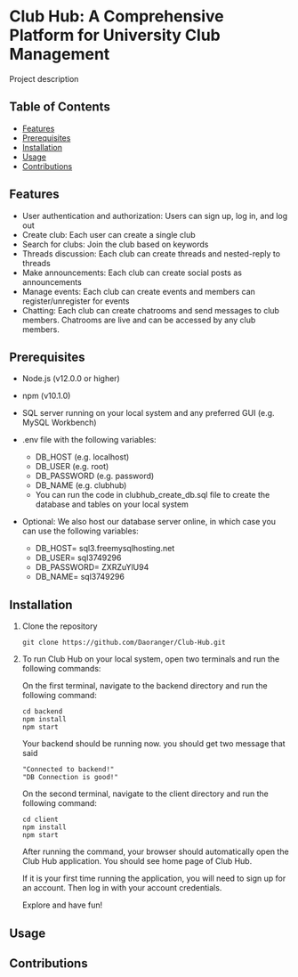 # Club Hub: A Comprehensive Platform for University Club Management

Project description

## Table of Contents

- [Features](#features)
- [Prerequisites](#prerequisites)
- [Installation](#installation)
- [Usage](#usage)
- [Contributions](#contributions)

## Features

- User authentication and authorization: Users can sign up, log in, and log out
- Create club: Each user can create a single club
- Search for clubs: Join the club based on keywords
- Threads discussion: Each club can create threads and nested-reply to threads
- Make announcements: Each club can create social posts as announcements
- Manage events: Each club can create events and members can register/unregister for events
- Chatting: Each club can create chatrooms and send messages to club members. Chatrooms are live and can be accessed by any club members.

## Prerequisites

- Node.js (v12.0.0 or higher)
- npm (v10.1.0)
- SQL server running on your local system and any preferred GUI (e.g. MySQL Workbench)
- .env file with the following variables:

  - DB_HOST (e.g. localhost)
  - DB_USER (e.g. root)
  - DB_PASSWORD (e.g. password)
  - DB_NAME (e.g. clubhub)
  - You can run the code in clubhub_create_db.sql file to create the database and tables on your local system

- Optional: We also host our database server online, in which case you can use the following variables:
  - DB_HOST= sql3.freemysqlhosting.net
  - DB_USER= sql3749296
  - DB_PASSWORD= ZXRZuYlU94
  - DB_NAME= sql3749296

## Installation

1. Clone the repository

   ```
   git clone https://github.com/Daoranger/Club-Hub.git
   ```

2. To run Club Hub on your local system, open two terminals and run the following commands:

   On the first terminal, navigate to the backend directory and run the following command:

   ```
   cd backend
   npm install
   npm start
   ```

   Your backend should be running now. you should get two message that said

   ```
   "Connected to backend!"
   "DB Connection is good!"
   ```

   On the second terminal, navigate to the client directory and run the following command:

   ```
   cd client
   npm install
   npm start
   ```

   After running the command, your browser should automatically open the Club Hub application. You should see home page of Club Hub.

   If it is your first time running the application, you will need to sign up for an account. Then log in with your account credentials.

   Explore and have fun!

## Usage

## Contributions
